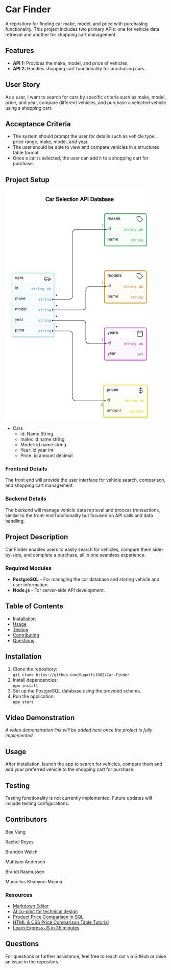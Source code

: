 

# Car Finder

A repository for finding car make, model, and price with purchasing functionality. This project includes two primary APIs: one for vehicle data retrieval and another for shopping cart management.

## Features

- **API 1:** Provides the make, model, and price of vehicles.
- **API 2:** Handles shopping cart functionality for purchasing cars.

## User Story

As a user, I want to search for cars by specific criteria such as make, model, price, and year, compare different vehicles, and purchase a selected vehicle using a shopping cart.

## Acceptance Criteria

- The system should prompt the user for details such as vehicle type, price range, make, model, and year.
- The user should be able to view and compare vehicles in a structured table format.
- Once a car is selected, the user can add it to a shopping cart for purchase.

## Project Setup

![Car Selection Database](Assets/diagram-export-10-2-2024-9_05_09-pm_720.png)

* Cars
  * id: Name String
  * make: id name string
  * Model: id name string
  * Year: id year int
  * Price: id amount decimal


### Frontend Details

The front end will provide the user interface for vehicle search, comparison, and shopping cart management.

### Backend Details

The backend will manage vehicle data retrieval and process transactions, similar to the front-end functionality but focused on API calls and data handling.

## Project Description

Car Finder enables users to easily search for vehicles, compare them side-by-side, and complete a purchase, all in one seamless experience.

### Required Modules

- **PostgreSQL** - For managing the car database and storing vehicle and user information.
- **Node.js** - For server-side API development.

## Table of Contents

 - [Installation](#installation)
 - [Usage](#usage)
 - [Testing](#testing)
 - [Contributing](#contributing)
 - [Questions](#questions)

## Installation

1. Clone the repository:  
   `git clone https://github.com/Bugatti1982/Car-Finder`
2. Install dependencies:  
   `npm install`
3. Set up the PostgreSQL database using the provided schema.
4. Run the application:  
   `npm start`

## Video Demonstration

_A video demonstration link will be added here once the project is fully implemented._

## Usage

After installation, launch the app to search for vehicles, compare them and add your preferred vehicle to the shopping cart for purchase.

## Testing

Testing functionality is not currently implemented. Future updates will include testing configurations.

## Contributors

Bee Vang

Rachel Reyes

Brandon Welch

Mattison Anderson

Brandi Rasmussen

Marcellus Khanyoo-Moona



### Resources

- [Markdown Editor](https://stackedit.io/)
- [AI co-pilot ‍for technical design](https://eraser.io)
- [Product Price Comparison in SQL](https://stackoverflow.com/questions/19841022/product-price-comparison-in-sql)
- [HTML & CSS Price Comparison Table Tutorial](https://www.youtube.com/watch?v=Ki2HbIMZTgg)
- [Learn Express JS in 35 minutes](https://www.youtube.com/watch?v=SccSCuHhOw0)

## Questions

For questions or further assistance, feel free to reach out via GitHub or raise an issue in the repository.
